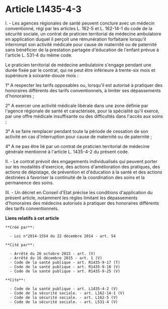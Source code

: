 # Article L1435-4-3

I. - Les agences régionales de santé peuvent conclure avec un médecin conventionné, régi par les articles L. 162-5 et L.
162-14-1 du code de la sécurité sociale, un contrat de praticien territorial de médecine ambulatoire en application duquel il
perçoit une rémunération forfaitaire lorsqu'il interrompt son activité médicale pour cause de maternité ou de paternité sans
bénéficier de la prestation partagée d'éducation de l'enfant prévue à l'article L. 531-4 du même code. 

Le praticien territorial de médecine ambulatoire s'engage pendant une durée fixée par le contrat, qui ne peut être inférieure
à trente-six mois et supérieure à soixante-douze mois : 

1° A respecter les tarifs opposables ou, lorsqu'il est autorisé à pratiquer des honoraires différents des tarifs
conventionnels, à limiter ses dépassements d'honoraires ; 

2° A exercer une activité médicale libérale dans une zone définie par l'agence régionale de santé et caractérisée, pour la
spécialité qu'il exerce, par une offre médicale insuffisante ou des difficultés dans l'accès aux soins ; 

3° A se faire remplacer pendant toute la période de cessation de son activité en cas d'interruption pour cause de maternité
ou de paternité ; 

4° A ne pas être lié par un contrat de praticien territorial de médecine générale mentionné à l'article L. 1435-4-2 du
présent code. 

II. - Le contrat prévoit des engagements individualisés qui peuvent porter sur les modalités d'exercice, des actions
d'amélioration des pratiques, des actions de dépistage, de prévention et d'éducation à la santé et des actions destinées à
favoriser la continuité de la coordination des soins et la permanence des soins. 

III. - Un décret en Conseil d'Etat précise les conditions d'application du présent article, notamment les règles limitant les
dépassements d'honoraires des médecins autorisés à pratiquer des honoraires différents des tarifs conventionnels.

**Liens relatifs à cet article**

	**Créé par**:

	  - Loi n°2014-1554 du 22 décembre 2014 - art. 54

	**Cité par**:

	  - Arrêté du 26 octobre 2015 - art. (V)
	  - Arrêté du 16 décembre 2015 - art. 1 (V)
	  - Code de la santé publique - art. R1435-9-17 (T)
	  - Code de la santé publique - art. R1435-9-18 (V)
	  - Code de la santé publique - art. R1435-9-25 (V)

	**Cite**:

	  - Code de la santé publique - art. L1435-4-2 (V)
	  - Code de la sécurité sociale. - art. L162-14-1 (V)
	  - Code de la sécurité sociale. - art. L162-5 (V)
	  - Code de la sécurité sociale. - art. L531-4 (V)
